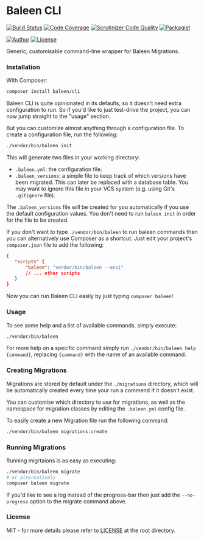 # Baleen CLI
[![Build Status](https://travis-ci.org/baleen/cli.svg?branch=master)](https://travis-ci.org/baleen/cli)
[![Code Coverage](https://scrutinizer-ci.com/g/baleen/cli/badges/coverage.png?b=master)](https://scrutinizer-ci.com/g/baleen/cli/?branch=master)
[![Scrutinizer Code Quality](https://scrutinizer-ci.com/g/baleen/cli/badges/quality-score.png?b=master)](https://scrutinizer-ci.com/g/baleen/cli/?branch=master)
[![Packagist](https://img.shields.io/packagist/v/baleen/cli.svg)](https://packagist.org/packages/baleen/cli)

[![Author](http://img.shields.io/badge/author-@gabriel_somoza-blue.svg)](https://twitter.com/gabriel_somoza)
[![License](https://img.shields.io/packagist/l/baleen/cli.svg)](https://github.com/baleen/cli/blob/master/LICENSE)

Generic, customisable command-line wrapper for Baleen Migrations.

### Installation

With Composer:

```bash
composer install baleen/cli
```

Baleen CLI is quite opinionated in its defaults, so it doesn't need extra configuration to run. So if you'd like to just
 test-drive the project, you can now jump straight to the "usage" section.

But you can customize almost anything through a configuration file. To create a configuration file, run the following:

```bash
./vendor/bin/baleen init
```

This will generate two files in your working directory: 
* `.baleen.yml`: the configuration file.
* `.baleen_versions`: a simple file to keep track of which versions have been migrated. This can later be replaced
 with a database table. You may want to ignore this file in your VCS system (e.g. using Git's `.gitignore` file).
 
 The `.baleen_versions` file will be created for you automatically if you use the default configuration values. You 
 don't need to run `baleen init` in order for the file to be created.
 
 If you don't want to type `./vendor/bin/baleen` to run baleen commands then you can alternatively use Composer as a
 shortcut. Just edit your project's `composer.json` file to add the following:
 
 ```json
 {
    "scripts" {
        "baleen": "vendor/bin/baleen --ansi"
        // ... other scripts
    }
 }
 ```
 
 Now you can run Baleen CLI easily by just typing `composer baleen`!

### Usage

To see some help and a list of available commands, simply execute:

```bash
./vendor/bin/baleen
```

For more help on a specific command simply run `./vendor/bin/baleen help {command}`, replacing `{command}` with the name
of an available command.

### Creating Migrations

Migrations are stored by default under the `./migrations` directory, which will be automatically created every time
your run a commend if it doesn't exist.

You can customise which directory to use for migrations, as well as the namespace for migration classes by editing the 
`.baleen.yml` config file.

To easily create a new Migration file run the following command:

```bash
./vendor/bin/baleen migrations:create
```

### Running Migrations

Running migrtaions is as easy as executing:

```bash
./vendor/bin/baleen migrate
# or alternatively
composer baleen migrate
```

If you'd like to see a log instead of the progress-bar then just add the `--no-progress` option to the migrate command above.

### License
MIT - for more details please refer to [LICENSE](https://github.com/baleen/cli/blob/master/LICENSE) at the root 
directory.
